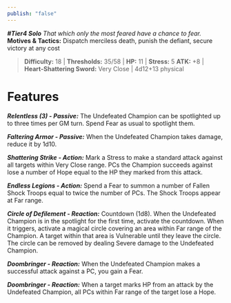 ```yaml
---
publish: "false"
---
```

***#Tier4 Solo***
*That which only the most feared have a chance to fear.*
**Motives & Tactics:** Dispatch merciless death, punish the defiant, secure victory at any cost

> **Difficulty:** 18 | **Thresholds:** 35/58 | **HP:** 11 | **Stress:** 5
> **ATK:** +8 | **Heart-Shattering Sword:** Very Close | 4d12+13 physical

# Features

***Relentless (3) - Passive:*** The Undefeated Champion can be spotlighted up to three times per GM turn. Spend Fear as usual to spotlight them.

***Faltering Armor - Passive:*** When the Undefeated Champion takes damage, reduce it by 1d10.

***Shattering Strike - Action:*** Mark a Stress to make a standard attack against all targets within Very Close range. PCs the Champion succeeds against lose a number of Hope equal to the HP they marked from this attack.

***Endless Legions - Action:*** Spend a Fear to summon a number of Fallen Shock Troops equal to twice the number of PCs. The Shock Troops appear at Far range.

***Circle of Defilement - Reaction:*** Countdown (1d8). When the Undefeated Champion is in the spotlight for the first time, activate the countdown. When it triggers, activate a magical circle covering an area within Far range of the Champion. A target within that area is Vulnerable until they leave the circle. The circle can be removed by dealing Severe damage to the Undefeated Champion.

***Doombringer - Reaction:*** When the Undefeated Champion makes a successful attack against a PC, you gain a Fear.

***Doombringer - Reaction:*** When a target marks HP from an attack by the Undefeated Champion, all PCs within Far range of the target lose a Hope.
